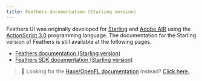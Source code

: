 ```yaml
---
title: Feathers documentation (Starling version)
---
```


Feathers UI was originally developed for [Starling](https://gamua.com/starling/) and [Adobe AIR](https://www.adobe.com/products/air.html) using the [ActionScript 3.0](https://www.adobe.com/devnet/actionscript/articles/actionscript3_overview.html) programming language. The documentation for the Starling version of Feathers is still available at the following pages.

- [Feathers documentation (Starling version)](./getting-started.md)
- [Feathers SDK documentation (Starling version)](./sdk/getting-started-mxml.md)

> 🔎 Looking for the [Haxe/OpenFL documentation](../haxe-openfl/) instead? [Click here.](../haxe-openfl/)
